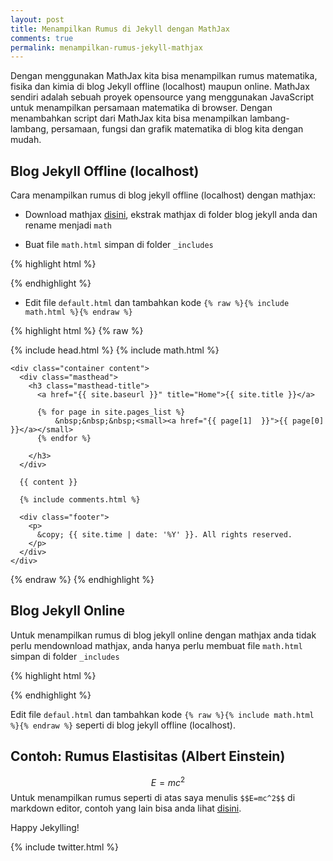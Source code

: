 ```yaml
---
layout: post
title: Menampilkan Rumus di Jekyll dengan MathJax
comments: true
permalink: menampilkan-rumus-jekyll-mathjax
---
```


Dengan menggunakan MathJax kita bisa menampilkan rumus matematika, fisika dan kimia di blog Jekyll offline (localhost) maupun online. MathJax sendiri adalah sebuah proyek opensource yang menggunakan JavaScript untuk menampilkan persamaan matematika di browser. Dengan menambahkan script dari MathJax kita bisa menampilkan lambang-lambang, persamaan, fungsi dan grafik matematika di blog kita dengan mudah.

## Blog Jekyll Offline (localhost)
Cara menampilkan rumus di blog jekyll offline (localhost) dengan mathjax:

- Download mathjax [disini](http://docs.mathjax.org/en/latest/installation.html "Download MathJax"), ekstrak mathjax di folder blog jekyll anda dan rename menjadi `math`

- Buat file `math.html` simpan di folder `_includes` 

{% highlight html %}
<script type="text/javascript"
src="http://localhost:4000/math/MathJax.js?config=TeX-AMS-MML_HTMLorMML">
</script>
{% endhighlight %}

- Edit file `default.html` dan tambahkan kode `{% raw %}{% include math.html %}{% endraw %}`

{% highlight html %}
{% raw %}
<!DOCTYPE html>
<html xmlns="http://www.w3.org/1999/xhtml" xml:lang="en" lang="en-us">

  {% include head.html %}
  {% include math.html %}

  <body>

    <div class="container content">
      <div class="masthead">
        <h3 class="masthead-title">
          <a href="{{ site.baseurl }}" title="Home">{{ site.title }}</a>

          {% for page in site.pages_list %}
              &nbsp;&nbsp;&nbsp;<small><a href="{{ page[1]  }}">{{ page[0] }}</a></small>
          {% endfor %}
          
        </h3>
      </div>

      {{ content }}

      {% include comments.html %}

      <div class="footer">
        <p>
          &copy; {{ site.time | date: '%Y' }}. All rights reserved.
        </p>
      </div>
    </div>

  </body>
</html>
{% endraw %}
{% endhighlight %}

## Blog Jekyll Online
Untuk menampilkan rumus di blog jekyll online dengan mathjax anda tidak perlu mendownload mathjax, anda hanya perlu membuat file `math.html` simpan di folder `_includes`

{% highlight html %}
<script type="text/javascript"
src="http://cdn.mathjax.org/mathjax/latest/MathJax.js?config=TeX-AMS-MML_HTMLorMML">
</script>
{% endhighlight %}

Edit file `defaul.html` dan tambahkan kode `{% raw %}{% include math.html %}{% endraw %}` seperti di blog jekyll offline (localhost).

## Contoh: Rumus Elastisitas (Albert Einstein)
$$E=mc^2$$
Untuk menampilkan rumus seperti di atas saya menulis `$$E=mc^2$$` di markdown editor, contoh yang lain bisa anda lihat [disini](http://mathjax.org/demos/tex-samples/ "TeX Samples").

Happy Jekylling!

{% include twitter.html %}
